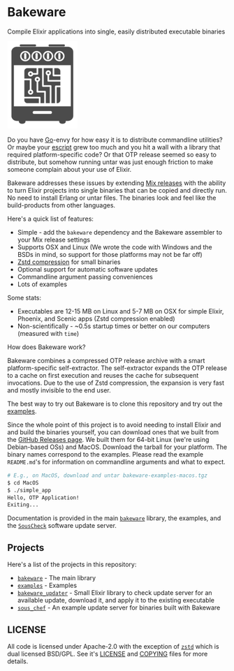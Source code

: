 # Bakeware

Compile Elixir applications into single, easily distributed executable binaries

![The Bakeware oven](bakeware/assets/bakeware_logo200.png)

Do you have [Go](https://golang.org/)-envy for how easy it is to distribute
commandline utilities? Or maybe your
[escript](https://hexdocs.pm/mix/1.10.4/Mix.Tasks.Escript.Build.html) grew too
much and you hit a wall with a library that required platform-specific code? Or
that OTP release seemed so easy to distribute, but somehow running untar was
just enough friction to make someone complain about your use of Elixir.

Bakeware addresses these issues by extending [Mix
releases](https://hexdocs.pm/mix/1.10.4/Mix.Tasks.Release.html) with the ability
to turn Elixir projects into single binaries that can be copied and directly
run. No need to install Erlang or untar files. The binaries look and feel like
the build-products from other languages.

Here's a quick list of features:

* Simple - add the `bakeware` dependency and the Bakeware assembler to your Mix
  release settings
* Supports OSX and Linux (We wrote the code with Windows and the BSDs in mind,
  so support for those platforms may not be far off)
* [Zstd compression](https://en.wikipedia.org/wiki/Zstandard) for small binaries
* Optional support for automatic software updates
* Commandline argument passing conveniences
* Lots of examples

Some stats:

* Executables are 12-15 MB on Linux and 5-7 MB on OSX for simple Elixir,
  Phoenix, and Scenic apps (Zstd compression enabled)
* Non-scientifically - ~0.5s startup times or better on our computers (measured
  with `time`)

How does Bakeware work?

Bakeware combines a compressed OTP release archive with a smart
platform-specific self-extractor. The self-extractor expands the OTP release to
a cache on first execution and reuses the cache for subsequent invocations. Due
to the use of Zstd compression, the expansion is very fast and mostly invisible
to the end user.

The best way to try out Bakeware is to clone this repository and try out the
[examples](examples/README.md).

Since the whole point of this project is to avoid needing to install Elixir and
and build the binaries yourself, you can download ones that we built from the
[GitHub Releases
page](https://github.com/spawnfest/bakeware/releases/tag/v0.1.0). We built them
for 64-bit Linux (we're using Debian-based OSs) and MacOS. Download the tarball
for your platform. The binary names correspond to the examples. Please read the
example `README.md`'s for information on commandline arguments and what to
expect.

```sh
# E.g., on MacOS, download and untar bakeware-examples-macos.tgz
$ cd MacOS
$ ./simple_app
Hello, OTP Application!
Exiting...
```

Documentation is provided in the main [`bakeware`](bakeware/README.md) library,
the examples, and the [`SousCheck`](sous_chef/README.md) software update server.

## Projects

Here's a list of the projects in this repository:

* [`bakeware`](bakeware/README.md) - The main library
* [`examples`](examples/README.md) - Examples
* [`bakeware_updater`](bakeware_updater/README.md) - Small Elixir library to check update server
  for an available update, download it, and apply it to the existing executable
* [`sous_chef`](sous_chef/README.md) - An example update server for binaries built with Bakeware

## LICENSE

All code is licensed under Apache-2.0 with the exception of [`zstd`](bakeware/src/zstd)
which is dual licensed BSD/GPL. See it's [LICENSE](bakeware/src/zstd/LICENSE) and
[COPYING](bakeware/src/zstd/COPYING) files for more details.
